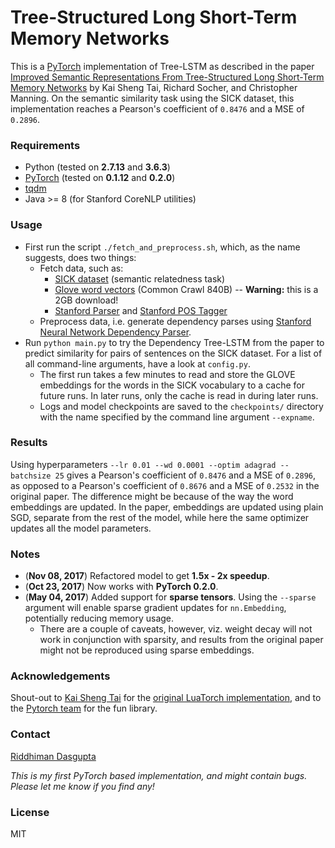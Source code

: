 # Tree-Structured Long Short-Term Memory Networks
This is a [PyTorch](http://pytorch.org/) implementation of Tree-LSTM as described in the paper [Improved Semantic Representations From Tree-Structured Long Short-Term Memory Networks](http://arxiv.org/abs/1503.00075) by Kai Sheng Tai, Richard Socher, and Christopher Manning. On the semantic similarity task using the SICK dataset, this implementation reaches a Pearson's coefficient of `0.8476` and a MSE of `0.2896`.

### Requirements
- Python (tested on **2.7.13** and **3.6.3**)
- [PyTorch](http://pytorch.org/) (tested on **0.1.12** and **0.2.0**)
- [tqdm](https://github.com/tqdm/tqdm)
- Java >= 8 (for Stanford CoreNLP utilities)

### Usage
 - First run the script `./fetch_and_preprocess.sh`, which, as the name suggests, does two things:
     - Fetch data, such as:
         - [SICK dataset](http://alt.qcri.org/semeval2014/task1/index.php?id=data-and-tools) (semantic relatedness task)
         - [Glove word vectors](http://nlp.stanford.edu/projects/glove/) (Common Crawl 840B) -- **Warning:** this is a 2GB download!
         - [Stanford Parser](http://nlp.stanford.edu/software/lex-parser.shtml) and [Stanford POS Tagger](http://nlp.stanford.edu/software/tagger.shtml)
     - Preprocess data, i.e. generate dependency parses using [Stanford Neural Network Dependency Parser](http://nlp.stanford.edu/software/nndep.shtml).
 - Run `python main.py` to try the Dependency Tree-LSTM from the paper to predict similarity for pairs of sentences on the SICK dataset. For a list of all command-line arguments, have a look at `config.py`.  
     - The first run takes a few minutes to read and store the GLOVE embeddings for the words in the SICK vocabulary to a cache for future runs. In later runs, only the cache is read in during later runs.
     - Logs and model checkpoints are saved to the `checkpoints/` directory with the name specified by the command line argument `--expname`.

### Results
Using hyperparameters `--lr 0.01 --wd 0.0001 --optim adagrad --batchsize 25` gives a Pearson's coefficient of `0.8476` and a MSE of `0.2896`, as opposed to a Pearson's coefficient of `0.8676` and a MSE of `0.2532` in the original paper. 
The difference might be because of the way the word embeddings are updated. In the paper, embeddings are updated using plain SGD, separate from the rest of the model, while here the same optimizer updates all the model parameters.

### Notes
 - (**Nov 08, 2017**) Refactored model to get **1.5x - 2x speedup**.
 - (**Oct 23, 2017**) Now works with **PyTorch 0.2.0**.
 - (**May 04, 2017**) Added support for **sparse tensors**. Using the `--sparse` argument will enable sparse gradient updates for `nn.Embedding`, potentially reducing memory usage. 
     - There are a couple of caveats, however, viz. weight decay will not work in conjunction with sparsity, and results from the original paper might not be reproduced using sparse embeddings.

### Acknowledgements
Shout-out to [Kai Sheng Tai](https://github.com/kaishengtai/) for the [original LuaTorch implementation](https://github.com/stanfordnlp/treelstm), and to the [Pytorch team](https://github.com/pytorch/pytorch#the-team) for the fun library.

### Contact
[Riddhiman Dasgupta](https://researchweb.iiit.ac.in/~riddhiman.dasgupta/)

*This is my first PyTorch based implementation, and might contain bugs. Please let me know if you find any!*

### License
MIT
